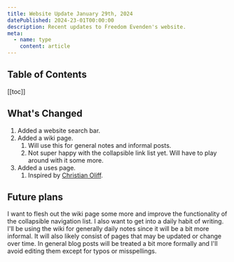```yaml
---
title: Website Update January 29th, 2024
datePublished: 2024-23-01T00:00:00
description: Recent updates to Freedom Evenden's website.
meta:
  - name: type
    content: article
---
```


## Table of Contents
[[toc]]

## What's Changed

1. Added a website search bar.
2. Added a wiki page.
   1. Will use this for general notes and informal posts.
   2. Not super happy with the collapsible link list yet. Will have to play around with it some more.
3. Added a uses page. 
   1. Inspired by [Christian Oliff](https://christianoliff.com/uses/).

## Future plans
I want to flesh out the wiki page some more and improve the functionality of the collapsible navigation list. I also want to get into a daily habit of writing. I'll be using the wiki for generally daily notes since it will be a bit more informal. It will also likely consist of pages that may be updated or change over time. In general blog posts will be treated a bit more formally and I'll avoid editing them except for typos or misspellings.